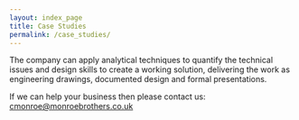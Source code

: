 ```yaml
---
layout: index_page
title: Case Studies
permalink: /case_studies/
---
```


The company can apply analytical techniques to quantify the technical issues and design skills to create a working solution, delivering the work as engineering drawings, documented design and formal presentations.

If we can help your business then please contact us: [cmonroe@monroebrothers.co.uk](cmonroe@monroebrothers.co.uk)

